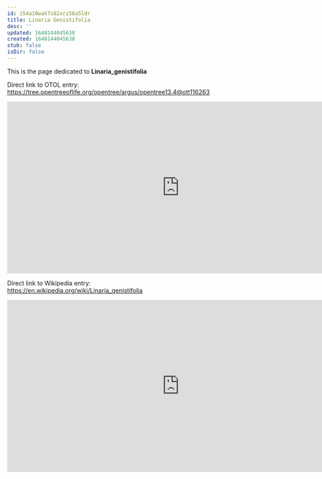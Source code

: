 ```yaml
---
id: i54a10wak7s82xrz58a5ldr
title: Linaria Genistifolia
desc: ''
updated: 1648144045638
created: 1648144045638
stub: false
isDir: false
---
```

This is the page dedicated to **Linaria_genistifolia**


Direct link to OTOL entry: https://tree.opentreeoflife.org/opentree/argus/opentree13.4@ott116263



<html>
    <body>
    <iframe src="https://tree.opentreeoflife.org/opentree/argus/opentree13.4@ott116263"
    width="800" height="400" frameborder="0" allowfullscreen> </iframe>
    </body>
</html>
    


Direct link to Wikipedia entry: https://en.wikipedia.org/wiki/Linaria_genistifolia



<html>
    <body>
    <iframe src="https://en.wikipedia.org/wiki/Linaria_genistifolia"
    width="800" height="400" frameborder="0" allowfullscreen> </iframe>
    </body>
</html>
    
